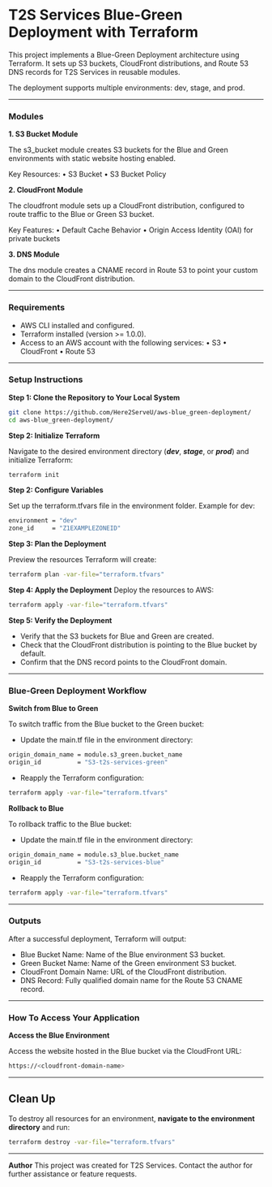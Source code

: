 # T2S Services Blue-Green Deployment with Terraform

This project implements a Blue-Green Deployment architecture using Terraform. It sets up S3 buckets, CloudFront distributions, and Route 53 DNS records for T2S Services in reusable modules. 

The deployment supports multiple environments: dev, stage, and prod.

---

### Modules

**1. S3 Bucket Module**

The s3_bucket module creates S3 buckets for the Blue and Green environments with static website hosting enabled.

Key Resources:
	•	S3 Bucket
	•	S3 Bucket Policy

**2. CloudFront Module**

The cloudfront module sets up a CloudFront distribution, configured to route traffic to the Blue or Green S3 bucket.

Key Features:
	•	Default Cache Behavior
	•	Origin Access Identity (OAI) for private buckets

**3. DNS Module**

The dns module creates a CNAME record in Route 53 to point your custom domain to the CloudFront distribution.

---

### Requirements

- AWS CLI installed and configured.
- Terraform installed (version >= 1.0.0).
- Access to an AWS account with the following services:
	•	S3
	•	CloudFront
	•	Route 53

---

### Setup Instructions

**Step 1: Clone the Repository to Your Local System**

```bash
git clone https://github.com/Here2ServeU/aws-blue_green-deployment/
cd aws-blue_green-deployment/
```

**Step 2: Initialize Terraform**

Navigate to the desired environment directory (***dev***, ***stage***, or ***prod***) and initialize Terraform:
```bash
terraform init
```

**Step 2: Configure Variables**

Set up the terraform.tfvars file in the environment folder. Example for dev:
```bash
environment = "dev"
zone_id     = "Z1EXAMPLEZONEID"
```

**Step 3: Plan the Deployment**

Preview the resources Terraform will create:
```bash
terraform plan -var-file="terraform.tfvars"
```

**Step 4: Apply the Deployment**
Deploy the resources to AWS:
```bash
terraform apply -var-file="terraform.tfvars"
```

**Step 5: Verify the Deployment**

- Verify that the S3 buckets for Blue and Green are created.
- Check that the CloudFront distribution is pointing to the Blue bucket by default.
- Confirm that the DNS record points to the CloudFront domain.

---

### Blue-Green Deployment Workflow

**Switch from Blue to Green**

To switch traffic from the Blue bucket to the Green bucket:

- Update the main.tf file in the environment directory:
```bash
origin_domain_name = module.s3_green.bucket_name
origin_id          = "S3-t2s-services-green"
```

- Reapply the Terraform configuration:
```bash
terraform apply -var-file="terraform.tfvars"
```

**Rollback to Blue**

To rollback traffic to the Blue bucket:

- Update the main.tf file in the environment directory:
```bash
origin_domain_name = module.s3_blue.bucket_name
origin_id          = "S3-t2s-services-blue"
```

- Reapply the Terraform configuration:
```bash
terraform apply -var-file="terraform.tfvars"
```

---

### Outputs

After a successful deployment, Terraform will output:
- Blue Bucket Name: Name of the Blue environment S3 bucket.
- Green Bucket Name: Name of the Green environment S3 bucket.
- CloudFront Domain Name: URL of the CloudFront distribution.
- DNS Record: Fully qualified domain name for the Route 53 CNAME record.

---

### How To Access Your Application

**Access the Blue Environment**

Access the website hosted in the Blue bucket via the CloudFront URL:
```bash
https://<cloudfront-domain-name>
```

---

## Clean Up

To destroy all resources for an environment, **navigate to the environment directory** and run:
```bash
terraform destroy -var-file="terraform.tfvars"
```

---
**Author**
This project was created for T2S Services. Contact the author for further assistance or feature requests.
